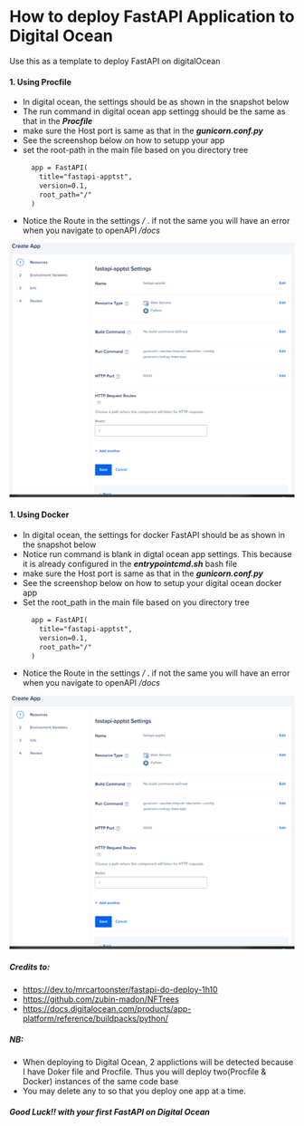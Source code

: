 
# How to deploy FastAPI Application to Digital Ocean
Use this as a template to deploy FastAPI on digitalOcean

#### **1.** Using Procfile 
* In digital ocean, the settings should be as shown in the snapshot below
* The run command in digital ocean app settingg should be the same as that in the ***Procfile***
* make sure the Host port is same as that in the ***gunicorn.conf.py*** 
* See the screenshop below on how to setupp your app
* set the root-path in the main file based on you directory tree 
    ```
      app = FastAPI(
        title="fastapi-apptst",
        version=0.1,
        root_path="/"
      )
    ```
* Notice the Route in the settings */* . if not the same you will have an error when you navigate to openAPI */docs*

![plot](./FastAPIdigitalOceanDeploy_Procfile.png)

#### **1.** Using Docker
* In digital ocean, the settings for docker FastAPI should be as shown in the snapshot below
* Notice run command is blank in digtal ocean app settings. This because it is already configured in the  ***entrypointcmd.sh*** bash file
* make sure the Host port is same as that in the ***gunicorn.conf.py*** 
* See the screenshop below on how to setup your digital ocean docker app
* Set the root_path in the main file based on you directory tree 
    ```
      app = FastAPI(
        title="fastapi-apptst",
        version=0.1,
        root_path="/"
      )
    ```
* Notice the Route in the settings */* . if not the same you will have an error when you navigate to openAPI */docs*

![plot](./FastAPIdigitalOceanDeploy_Procfile.png)

##### Credits to:          
* https://dev.to/mrcartoonster/fastapi-do-deploy-1h10 
* https://github.com/zubin-madon/NFTrees
* https://docs.digitalocean.com/products/app-platform/reference/buildpacks/python/
##### NB:
* When deploying to Digital Ocean, 2 applictions will be detected because I have Doker file and Procfile. Thus you will deploy two(Procfile & Docker) instances of the same code base
* You may delete any to so that you deploy one app at a time.

##### Good Luck!! with your first FastAPI on Digital Ocean



